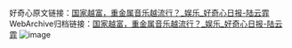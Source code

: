 好奇心原文链接：[国家越富，重金属音乐越流行？_娱乐_好奇心日报-陆云霏](https://www.qdaily.com/articles/1069.html)
WebArchive归档链接：[国家越富，重金属音乐越流行？_娱乐_好奇心日报-陆云霏](http://web.archive.org/web/20190623145505/https://www.qdaily.com/articles/1069.html)
![image](http://ww3.sinaimg.cn/large/007d5XDply1g3v493h6yrj30u02oxb29)
